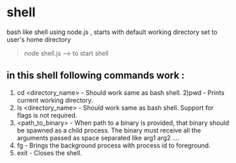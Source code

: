 # shell
bash like shell using node.js , starts with default working directory set to user's home directory

> node shell.js   --> to start shell


## in this shell following commands work :

1) cd <directory_name> - Should work same as bash shell.
2)pwd - Prints current working directory.
3) ls <directory_name> - Should work same as bash shell. Support for flags is not required.
4) <path_to_binary> <args>- When path to a binary is provided, that binary should be spawned as a child process. The binary must receive all the arguments passed as space separated like arg1 arg2 ….
5) fg <pid> - Brings the background process with process id <pid> to foreground.
6) exit - Closes the shell.
